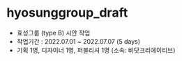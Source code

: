# hyosunggroup_draft
- 효성그룹 (type B) 시안 작업
- 작업기간 : 2022.07.01 ~ 2022.07.07 (5 days)
- 기획 1명, 디자이너 1명, 퍼블리셔 1명 (소속: 비닷크리에이티브)
